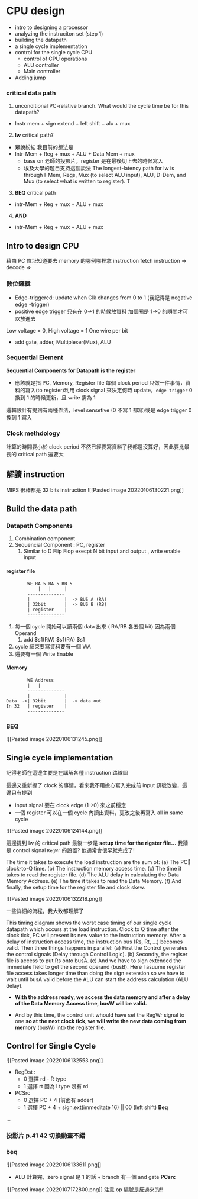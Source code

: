# CPU design

- intro to designing a processor
- analyzing the instruciton set (step 1)
- building the datapath
- a single cycle implementation
- control for the single cycle CPU
  - control of CPU operations
  - ALU controller
  - Main controller
- Adding jump

### critical data path

1. unconditional PC-relative branch. What would the cycle time be for this datapath?

- Instr mem + sign extend + left shift + alu + mux

2. **lw** critical path?

- 眾說紛紜 我目前的想法是
- Intr-Mem + Reg + mux + ALU + Data Mem + mux
  - base on 老師的投影片，register 是在最後切上去的時候寫入
  - 埃及大學的題目支持這個說法 The longest-latency path for lw is through I-Mem, Regs, Mux (to select ALU input), ALU, D-Dem, and Mux (to select what is written to register). T

3. **BEQ** critical path

- intr-Mem + Reg + mux + ALU + mux

4. **AND**

- intr-Mem + Reg + mux + ALU + mux

## Intro to design CPU

藉由 PC 位址知道要去 memory 的哪例哪裡拿 instruction
fetch instruction => decode =>

### 數位邏輯

- Edge-triggered: update when Clk changes from 0 to 1 (我記得是 negative edge -trigger)
- positive edge trigger 只有在 0->1 的時候放資料
  加個圈是 1->0 的瞬間才可以放進去

Low voltage = 0, High voltage = 1
One wire per bit

- add gate, adder, Multiplexer(Mux), ALU

### Sequential Element

**Sequential Components for Datapath is the register**

- 應該就是指 PC, Memory, Register file
  每個 clock period 只做一件事情，資料的寫入(to register)利用 clock signal 來決定何時 update，`edge trigger` 0 換到 1 的時候更新，且 write 需為 1

邏輯設計有提到有兩種作法，level sensetive (0 不寫 1 都寫)或是 edge trigger 0 換到 1 寫入

### Clock methdology

計算的時間要小於 clock period 不然已經要寫資料了我都還沒算好，因此要比最長的 critical path 還要大

## 解讀 instruction

MIPS 很棒都是 32 bits instruction
![[Pasted image 20220106130221.png]]

## Build the data path

### Datapath Components

1. Combination component
2. Sequencial Component : PC, register
   1. Similar to D Flip Flop execpt N bit input and output , write enable input

#### register file

```
    	WE RA 5 RA 5 RB 5
	    	|   |     |
     	--------------
	    |             |  -> BUS A (RA)
     	| 32bit       |  -> BUS B (RB)
    	| register    |
	    --------------
```

1. 每一個 cycle 開始可以讀兩個 data 出來 ( RA/RB 各五個 bit) 因為兩個 Operand
   1. add $s1(RW) $s1(RA) $s1
2. cycle 結束要寫資料要有一個 WA
3. 還要有一個 Write Enable

#### Memory

```
    	WE Address
	    |	|
     	--------------
	    |             |
Data  ->| 32bit       |  -> data out
In 32  	| register    |
	    --------------
```

### BEQ

![[Pasted image 20220106131245.png]]

## Single cycle implementation

記得老師在這邊主要是在講解各種 instruction 路線圖

這邊又重新提了 clock 的事情，看來我不用擔心寫入完成前 input 訊號改變，這邊只有提到

- input signal 要在 clock edge (1->0) 來之前穩定
- 一個 register 可以在一個 cycle 內讀出資料，更改之後再寫入 all in same cycle

![[Pasted image 20220106124144.png]]

這邊提到 lw 的 critical path 最後一步是 **setup time for the rigster file...** 我猜是 control signal `RegWr` 的設置? 他通常會很早就完成了!

The time it takes to execute the load instruction are the sum of:
(a) The PC clock-to-Q time.
(b) The instruction memory access time.
(c) The time it takes to read the register file.
(d) The ALU delay in calculating the Data Memory Address.
(e) The time it takes to read the Data Memory.
(f) And finally, the setup time for the register file and clock skew.

![[Pasted image 20220106132218.png]]

一些詳細的流程，我大致都理解了

This timing diagram shows the worst case timing of our single cycle datapath which occurs at the load instruction.
Clock to Q time after the clock tick, PC will present its new value to the Instruction memory.
After a delay of instruction access time, the instruction bus (Rs, Rt, ...) becomes valid.
Then three things happens in parallel:
(a) First the Control generates the control signals (Delay through Control Logic).
(b) Secondly, the regiser file is access to put Rs onto busA.
(c) And we have to sign extended the immediate field to get the second operand (busB).
Here I asuume register file access takes longer time than doing the sign extension so we have to wait until busA valid before the ALU can start the address calculation (ALU delay).

- **With the address ready, we access the data memory and after a delay of the Data Memory Access time, busW will be valid.**

- And by this time, the control unit whould have set the RegWr signal to one **so at the next clock tick, we will write the new data coming from memory** (busW) into the register file.

## Control for Single Cycle

![[Pasted image 20220106132553.png]]

- RegDst :
  - 0 選擇 rd - R type
  - 1 選擇 rt 因為 I type 沒有 rd
- PCSrc
  - 0 選擇 PC + 4 (前面有 adder)
  - 1 選擇 PC + 4 + sign.ext(immeditate 16) || 00 (left shift) **Beq**

...

### 投影片 p.41 42 切換動畫不錯

### beq

![[Pasted image 20220106133611.png]]

- ALU 計算完，zero signal 是 1 的話 + branch 有一個 and gate **PCsrc**

![[Pasted image 20220107172800.png]]
注意 op 編號是反過來的!!
